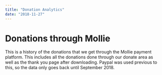 ```yaml
---
title: "Donation Analytics"
date: "2018-11-27"
---
```


# Donations through Mollie

This is a history of the donations that we get through the Mollie payment platform. This includes all the donations done through our donate area as well as the thank you page after downloading. Paypal was used previous to this, so the data only goes back until September 2018.
